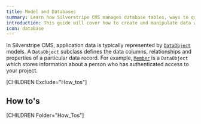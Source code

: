 ```yaml
---
title: Model and Databases
summary: Learn how Silverstripe CMS manages database tables, ways to query your database and how to publish data.
introduction: This guide will cover how to create and manipulate data within Silverstripe CMS and how to use the ORM (Object Relational Model) to query data.
icon: database
---
```


In Silverstripe CMS, application data is typically represented by [`DataObject`](api:SilverStripe\ORM\DataObject) models. A `DataObject` subclass defines the
data columns, relationships and properties of a particular data record. For example, [`Member`](api:SilverStripe\Security\Member) is a `DataObject` 
which stores information about a person who has authenticated access to your project.

[CHILDREN Exclude="How_tos"]

## How to's

[CHILDREN Folder="How_Tos"]
